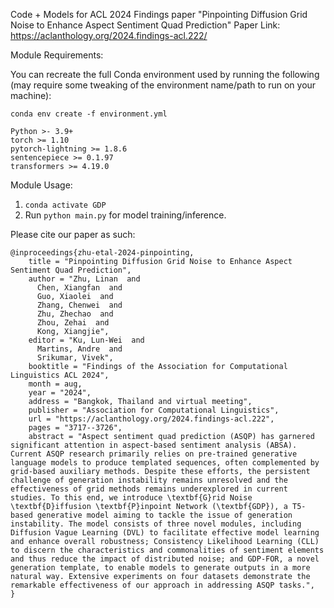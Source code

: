 Code + Models for ACL 2024 Findings paper "Pinpointing Diffusion Grid Noise to Enhance Aspect Sentiment Quad Prediction"
Paper Link: https://aclanthology.org/2024.findings-acl.222/

Module Requirements:

You can recreate the full Conda environment used by running the following (may require some tweaking of the environment name/path to run on your machine):
```
conda env create -f environment.yml
```
```
Python >- 3.9+
torch >= 1.10
pytorch-lightning >= 1.8.6
sentencepiece >= 0.1.97
transformers >= 4.19.0
```

Module Usage:
1. `conda activate GDP`
2. Run `python main.py` for model training/inference. 

Please cite our paper as such:
```
@inproceedings{zhu-etal-2024-pinpointing,
    title = "Pinpointing Diffusion Grid Noise to Enhance Aspect Sentiment Quad Prediction",
    author = "Zhu, Linan  and
      Chen, Xiangfan  and
      Guo, Xiaolei  and
      Zhang, Chenwei  and
      Zhu, Zhechao  and
      Zhou, Zehai  and
      Kong, Xiangjie",
    editor = "Ku, Lun-Wei  and
      Martins, Andre  and
      Srikumar, Vivek",
    booktitle = "Findings of the Association for Computational Linguistics ACL 2024",
    month = aug,
    year = "2024",
    address = "Bangkok, Thailand and virtual meeting",
    publisher = "Association for Computational Linguistics",
    url = "https://aclanthology.org/2024.findings-acl.222",
    pages = "3717--3726",
    abstract = "Aspect sentiment quad prediction (ASQP) has garnered significant attention in aspect-based sentiment analysis (ABSA). Current ASQP research primarily relies on pre-trained generative language models to produce templated sequences, often complemented by grid-based auxiliary methods. Despite these efforts, the persistent challenge of generation instability remains unresolved and the effectiveness of grid methods remains underexplored in current studies. To this end, we introduce \textbf{G}rid Noise \textbf{D}iffusion \textbf{P}inpoint Network (\textbf{GDP}), a T5-based generative model aiming to tackle the issue of generation instability. The model consists of three novel modules, including Diffusion Vague Learning (DVL) to facilitate effective model learning and enhance overall robustness; Consistency Likelihood Learning (CLL) to discern the characteristics and commonalities of sentiment elements and thus reduce the impact of distributed noise; and GDP-FOR, a novel generation template, to enable models to generate outputs in a more natural way. Extensive experiments on four datasets demonstrate the remarkable effectiveness of our approach in addressing ASQP tasks.",
}
```
